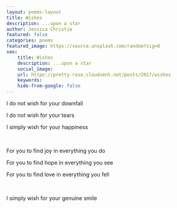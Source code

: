 ```yaml
---
layout: poems-layout
title: Wishes
description: ...upon a star
author: Jessica Christie
featured: false
categories: poems
featured_image: https://source.unsplash.com/random?sig=8
seo:
    title: Wishes
    description: ...upon a star
    social_image:
    url: https://pretty-rose.cloudvent.net/posts/2017/wishes
    keywords:
    hide-from-google: false
---
```

I do not wish for your downfall

I do not wish for your tears

I simply wish for your happiness

&nbsp;

For you to find joy in everything you do

For you to find hope in everything you see

For you to find love in everything you fell

&nbsp;

I simply wish for your genuine smile

&nbsp;
